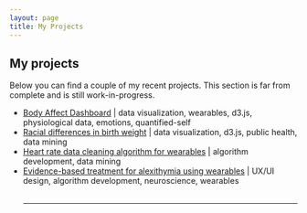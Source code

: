 ```yaml
---
layout: page
title: My Projects
---
```


<!-- Text stuff -->
<!-- <h1>IN PROGRESS</h1> -->
<h2>My projects</h2>
<p>Below you can find a couple of my recent projects. This section is far from complete and is still work-in-progress. </p>



<ul>
<li><a href="https://maciejkos.github.io/2018/01/01/body-affect-dashboard.html">Body Affect Dashboard</a> | data visualization, wearables, d3.js, physiological data, emotions, quantified-self </li>
<li><a href="https://maciejkos.github.io/2018/01/01/racial_differences_in_birth_weight.html">Racial differences in birth weight</a> | data visualization, d3.js, public health, data mining</li>
<li><a href="https://maciejkos.github.io/2018/01/01/heart-rate-data-cleaning-algorithm-for-wearables.html">Heart rate data cleaning algorithm for wearables</a> | algorithm development, data mining</li>
<li><a href="https://maciejkos.github.io/2018/01/01/evidence-based-treatment-for-alexithymia-using-wearables.html">Evidence-based treatment for alexithymia using wearables</a> | UX/UI design, algorithm development, neuroscience, wearables</li>
<br/>
<hr />

